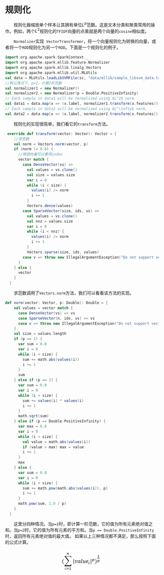 # 规则化

&emsp;&emsp;规则化器缩放单个样本让其拥有单位$L^{p}$范数。这是文本分类和聚类常用的操作。例如，两个$L^{2}$规则化的`TFIDF`向量的点乘就是两个向量的`cosine`相似度。

&emsp;&emsp;`Normalizer`实现` VectorTransformer`，将一个向量规则化为转换的向量，或者将一个`RDD`规则化为另一个`RDD`。下面是一个规则化的例子。

```scala
import org.apache.spark.SparkContext._
import org.apache.spark.mllib.feature.Normalizer
import org.apache.spark.mllib.linalg.Vectors
import org.apache.spark.mllib.util.MLUtils
val data = MLUtils.loadLibSVMFile(sc, "data/mllib/sample_libsvm_data.txt")
//默认情况下，p=2。计算2阶范数
val normalizer1 = new Normalizer()
val normalizer2 = new Normalizer(p = Double.PositiveInfinity)
// Each sample in data1 will be normalized using $L^2$ norm.
val data1 = data.map(x => (x.label, normalizer1.transform(x.features)))
// Each sample in data2 will be normalized using $L^\infty$ norm.
val data2 = data.map(x => (x.label, normalizer2.transform(x.features)))
```
&emsp;&emsp;规则化的实现很简单，我们看它的`transform`方法。

```scala
 override def transform(vector: Vector): Vector = {
    //求范数
    val norm = Vectors.norm(vector, p)
    if (norm != 0.0) {
      //稀疏向量可以重用index
      vector match {
        case DenseVector(vs) =>
          val values = vs.clone()
          val size = values.size
          var i = 0
          while (i < size) {
            values(i) /= norm
            i += 1
          }
          Vectors.dense(values)
        case SparseVector(size, ids, vs) =>
          val values = vs.clone()
          val nnz = values.size
          var i = 0
          while (i < nnz) {
            values(i) /= norm
            i += 1
          }
          Vectors.sparse(size, ids, values)
        case v => throw new IllegalArgumentException("Do not support vector type " + v.getClass)
      }
    } else {
      vector
    }
  }
```
&emsp;&emsp;求范数调用了`Vectors.norm`方法，我们可以看看该方法的实现。

```scala
def norm(vector: Vector, p: Double): Double = {
    val values = vector match {
      case DenseVector(vs) => vs
      case SparseVector(n, ids, vs) => vs
      case v => throw new IllegalArgumentException("Do not support vector type " + v.getClass)
    }
    val size = values.length
    if (p == 1) {
      var sum = 0.0
      var i = 0
      while (i < size) {
        sum += math.abs(values(i))
        i += 1
      }
      sum
    } else if (p == 2) {
      var sum = 0.0
      var i = 0
      while (i < size) {
        sum += values(i) * values(i)
        i += 1
      }
      math.sqrt(sum)
    } else if (p == Double.PositiveInfinity) {
      var max = 0.0
      var i = 0
      while (i < size) {
        val value = math.abs(values(i))
        if (value > max) max = value
        i += 1
      }
      max
    } else {
      var sum = 0.0
      var i = 0
      while (i < size) {
        sum += math.pow(math.abs(values(i)), p)
        i += 1
      }
      math.pow(sum, 1.0 / p)
    }
  }
```
&emsp;&emsp;这里分四种情况。当`p=1`时，即计算一阶范数，它的值为所有元素绝对值之和。当`p=2`时，它的值为所有元素的平方和。当`p == Double.PositiveInfinity`时，返回所有元素绝对值的最大值。
如果以上三种情况都不满足，那么按照下面的公式计算。

<div  align="center"><img src="imgs/4.1.png" width = "140" height = "70" alt="4.1" align="center" /></div><br>


